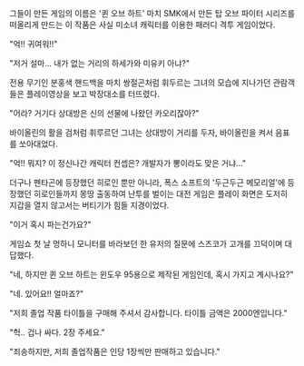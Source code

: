 그들이 만든 게임의 이름은 '퀸 오브 하트' 
마치 SMK에서 만든 탑 오브 파이터 시리즈를 떠올리게 만드는 이 작품은 사실 미소녀 캐릭터를 이용한 패러디 격투 게임이었다. 

"억!! 귀여워!!" 

"저거 설마... 내가 없는 거리의 하세가와 미유키 아냐?" 

전용 무기인 분홍색 핸드백을 마치 쌍절곤처럼 휘두르는 그녀의 모습에 지나가던 관람객들은 플레이영상을 보고 박장대소를 터뜨렸다. 

"어라? 거기다 상대방은 신의 선물에 나왔던 카오리잖아?" 

바이올린의 활을 검처럼 휘루르던 그녀는 상대방이 거리를 두자, 바이올린을 켜서 음표를 쏘아대었다. 

"억!! 뭐지? 이 정신나간 캐릭터 컨셉은? 개발자가 뽕이라도 맞은 거냐..." 

더구나 펜타곤에 등장했던 히로인 뿐만 아니라, 폭스 소프트의 '두근두근 메모리얼'에 등장했던 히로인들까지 몽땅 출동하여 난투를 벌이는 대전 게임은 플레이 화면은 도저히 지갑을 열지 않고서는 버티기가 힘들 지경이었다. 

"이거 혹시 파는건가요?" 

게임쇼 첫 날 멍하니 모니터를 바라보던 한 유저의 질문에 스즈코가 고개를 끄덕이며 대답했다. 

"네, 하지만 퀸 오브 하트는 윈도우 95용으로 제작된 게임인데, 혹시 가지고 계시나요?" 

"네. 있어요!! 얼마죠?" 

"저희 졸업 작품 타이틀을 구매해 주셔서 감사합니다. 타이틀 금액은 2000엔입니다." 

"헉.. 겁나 싸다. 2장 주세요." 

"죄송하지만, 저희 졸업작품은 인당 1장씩만 판매하고 있습니다." 